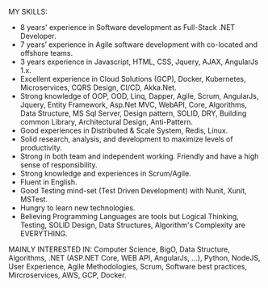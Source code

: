 MY SKILLS:
- 8 years' experience in Software development as Full-Stack .NET Developer.
- 7 years’ experience in Agile software development with co-located and offshore teams.
- 3 years experience in Javascript, HTML, CSS, Jquery, AJAX, AngularJs 1.x.
- Excellent experience in Cloud Solutions (GCP), Docker, Kubernetes, Microservices, CQRS Design, CI/CD, Akka.Net.
- Strong knowledge of OOP, OOD, Linq, Dapper, Agile, Scrum, AngularJs, Jquery, Entity Framework, Asp.Net MVC, WebAPI, Core, Algorithms, Data Structure, MS Sql Server, Design pattern, SOLID, DRY, Building common Library, Architectural Design, Anti-Pattern.
- Good experiences in Distributed & Scale System, Redis, Linux.
- Solid research, analysis, and development to maximize levels of productivity.
- Strong in both team and independent working. Friendly and have a high sense of responsibility.
- Strong knowledge and experiences in Scrum/Agile.
- Fluent in English.
- Good Testing mind-set (Test Driven Development) with Nunit, Xunit, MSTest.
- Hungry to learn new technologies.
- Believing Programming Languages are tools but Logical Thinking, Testing, SOLID Design, Data Structures, Algorithm's Complexity are EVERYTHING.

MAINLY INTERESTED IN:
Computer Science, BigO, Data Structure, Algorithms, .NET (ASP.NET Core, WEB API, AngularJs, …), Python, NodeJS, User Experience, Agile Methodologies, Scrum, Software best practices, Mircroservices, AWS, GCP, Docker.
